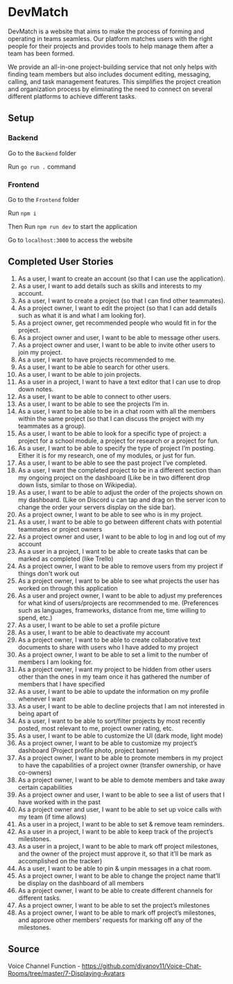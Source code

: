 # DevMatch
DevMatch is a website that aims to make the process of forming and operating in teams
seamless. Our platform matches users with the right people for their projects and provides
tools to help manage them after a team has been formed. 

We provide an all-in-one project-building service that not only helps with finding team members but also includes
document editing, messaging, calling, and task management features. This simplifies the
project creation and organization process by eliminating the need to connect on several
different platforms to achieve different tasks.



## Setup

### Backend

Go to the `Backend` folder

Run `go run .` command

### Frontend

Go to the `Frontend` folder

Run `npm i`

Then Run `npm run dev` to start the application

Go to `localhost:3000` to access the website


## Completed User Stories
1. As a user, I want to create an account (so that I can use the application). 
2. As a user, I want to add details such as skills and interests to my account. 
3. As a user, I want to create a project (so that I can find other teammates). 
4. As a project owner, I want to edit the project (so that I can add details such as what it is and what I am looking for). 
5. As a project owner, get recommended people who would fit in for the project. 
6. As a project owner and user, I want to be able to message other users. 
7. As a project owner and user, I want to be able to invite other users to join my project. 
8. As a user, I want to have projects recommended to me.
9. As a user, I want to be able to search for other users. 
10. As a user, I want to be able to join projects.
11. As a user in a project, I want to have a text editor that I can use to drop down notes.
12. As a user, I want to be able to connect to other users. 
13. As a user, I want to be able to see the projects I’m in.
14. As a user, I want to be able to be in a chat room with all the members within the same project (so that I can discuss the project with my teammates as a group).
15. As a user, I want to be able to look for a specific type of project: a project for a school module, a project for research or a project for fun.
16. As a user, I want to be able to specify the type of project I’m posting. Either it is for my research, one of my modules, or just for fun. 
17. As a user, I want to be able to see the past project I’ve completed. 
18. As a user, I want the completed project to be in a different section than my ongoing project on the dashboard (Like be in two different drop down lists, similar to those on Wikipedia).
19. As a user, I want to be able to adjust the order of the projects shown on my dashboard. (Like on Discord u can tap and drag on the server icon to change the order your servers display on the side bar).
20. As a project owner, I want to be able to see who is in my project.
21. As a user, I want to be able to go between different chats with potential teammates or project owners
22. As a project owner and user, I want to be able to log in and log out of my account
23. As a user in a project, I want to be able to create tasks that can be marked as completed (like Trello) 
24. As a project owner, I want to be able to remove users from my project if things don't work out 
25. As a project owner, I want to be able to see what projects the user has worked on through this application 
26. As a user and project owner, I want to be able to adjust my preferences for what kind of users/projects are recommended to me. (Preferences such as languages, frameworks, distance from me, time willing to spend, etc.)
27. As a user, I want to be able to set a profile picture 
28. As a user, I want to be able to deactivate my account 
29. As a project owner, I want to be able to create collaborative text documents to share with users who I have added to my project 
30. As a project owner, I want to be able to set a limit to the number of members I am looking for.
31. As a project owner, I want my project to be hidden from other users other than the ones in my team once it has gathered the number of members that I have specified
32. As a user, I want to be able to update the information on my profile whenever I want
33. As a user, I want to be able to decline projects that I am not interested in being apart of
34. As a user, I want to be able to sort/filter projects by most recently posted, most relevant to me, project owner rating, etc.
35. As a user, I want to be able to customize the UI (dark mode, light mode)
36. As a project owner, I want to be able to customize my project’s dashboard (Project profile photo, project banner)
37. As a project owner, I want to be able to promote members in my project to have the capabilities of a project owner (transfer ownership, or have co-owners)
38. As a project owner, I want to be able to demote members and take away certain capabilities
39. As a project owner and user, I want to be able to see a list of users that I have worked with in the past
40. As a project owner and user, I want to be able to set up voice calls with my team (if time allows)
41. As a user in a project, I want to be able to set & remove team reminders.
42. As a user in a project, I want to be able to keep track of the project’s milestones.
43. As a user in a project, I want to be able to mark off project milestones, and the owner of the project must approve it, so that it’ll be mark as accomplished on the tracker)
44. As a user, I want to be able to pin & unpin messages in a chat room.
45. As a project owner, I want to be able to change the project name that’ll be display on the dashboard of all members
46. As a project owner, I want to be able to create different channels for different tasks.
47. As a project owner, I want to be able to set the project’s milestones 
48. As a project owner, I want to be able to mark off project’s milestones, and approve other members’ requests for marking off any of the milestones.



## Source
Voice Channel Function - https://github.com/divanov11/Voice-Chat-Rooms/tree/master/7-Displaying-Avatars 
